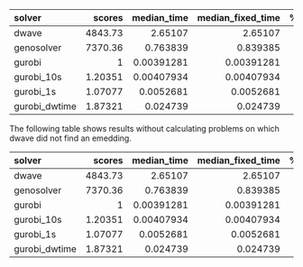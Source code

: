| solver        |     scores |   median_time |   median_fixed_time |   %_solved |   rel_loss_med_no0 |   rel_loss_max |
|:--------------|-----------:|--------------:|--------------------:|-----------:|-------------------:|---------------:|
| dwave         | 4843.73    |    2.65107    |          2.65107    |       0.6  |         0.00434646 |     0.00987576 |
| genosolver    | 7370.36    |    0.763839   |          0.839385   |       0.52 |         0.00344159 |     0.0670954  |
| gurobi        |    1       |    0.00391281 |          0.00391281 |       1    |         0          |     0          |
| gurobi_10s    |    1.20351 |    0.00407934 |          0.00407934 |       1    |         0          |     0          |
| gurobi_1s     |    1.07077 |    0.0052681  |          0.0052681  |       1    |         0          |     0          |
| gurobi_dwtime |    1.87321 |    0.024739   |          0.024739   |       1    |         0          |     0          |

The following table shows results without calculating problems on which dwave did not find an emedding.

| solver        |     scores |   median_time |   median_fixed_time |   %_solved |   rel_loss_med_no0 |   rel_loss_max |
|:--------------|-----------:|--------------:|--------------------:|-----------:|-------------------:|---------------:|
| dwave         | 4843.73    |    2.65107    |          2.65107    |       0.6  |         0.00434646 |     0.00987576 |
| genosolver    | 7370.36    |    0.763839   |          0.839385   |       0.52 |         0.00344159 |     0.0670954  |
| gurobi        |    1       |    0.00391281 |          0.00391281 |       1    |         0          |     0          |
| gurobi_10s    |    1.20351 |    0.00407934 |          0.00407934 |       1    |         0          |     0          |
| gurobi_1s     |    1.07077 |    0.0052681  |          0.0052681  |       1    |         0          |     0          |
| gurobi_dwtime |    1.87321 |    0.024739   |          0.024739   |       1    |         0          |     0          |